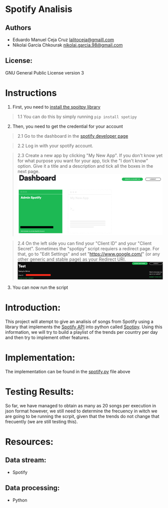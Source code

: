 # Spotify Analisis

## Authors
- Eduardo Manuel Ceja Cruz lalitoceja@gmaill.com
- Nikolai García Chkourak nikolai.garcia.98@gmail.com

## License:
GNU General Public License version 3

 # Instructions
1. First, you need to [install the spoitpy library](https://github.com/plamere/spotipy)

> 1.1 You can do this by simply running `pip install spotipy`

2. Then, you need to get the credential for your account

> 2.1 Go to the dashboard in the [spotify developer page](https://developer.spotify.com/dashboard/)

> 2.2 Log in with your spotify account.

> 2.3 Create a new app by clicking "My New App". If you don't know yet for what purpose you want for your app, tick the "I don't know" option. Give it a title and a description and tick all the boxes in the next page.
![creation of the app](https://github.com/theDeadIns/zombie/blob/master/resources/App%20creation.png)

> 2.4 On the left side you can find your "Client ID" and your "Client Secret". Sometimes the "spotipy" script requiers a redirect page. For that, go to "Edit Settings" and set "https://www.google.com/" (or any other generic and stable page) as your Redirect URI.
![Credentials](https://github.com/theDeadIns/zombie/blob/master/resources/Credentials.png)

3. You can now run the script


# Introduction:

 This project will atempt to give an analisis of songs from Spotify using a  library that implements the [Spotify API](https://developer.spotify.com/documentation/web-api/) into python called [Spotipy](https://github.com/plamere/spotipy). Using this information, we will try to build a playlist of the trends per country per day and then try to implement other features.


# Implementation:
The implementation can be found in the [spotify.py](https://github.com/theDeadIns/zombie/blob/master/spotify.py) file above

 # Testing Results:

 So far, we have managed to obtain as many as 20 songs per execution in json format however, we still need to determine the frecuency in witch we are going to be running the scrpit, given that the trends do not change that frecuently (we are still testing this).

 # Resources:
## Data stream:
- Spotify
## Data processing:
- Python
